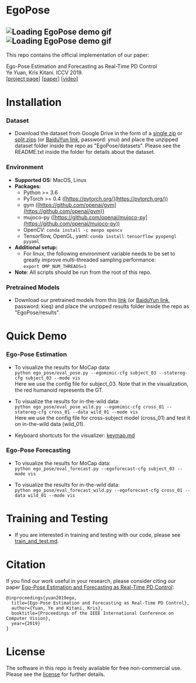 # EgoPose
![Loading EgoPose demo gif](https://www.ye-yuan.com/wp-content/uploads/2019/08/ego_pose_rs.gif "EgoPose demo gif")
![Loading EgoPose demo gif](https://www.ye-yuan.com/wp-content/uploads/2019/07/ego_forecast_rs.gif "EgoPose demo gif")
---
This repo contains the official implementation of our paper:
  
Ego-Pose Estimation and Forecasting as Real-Time PD Control  
Ye Yuan, Kris Kitani. ICCV 2019.  
[[project page](https://www.ye-yuan.com/ego-pose)] [[paper](https://arxiv.org/pdf/1906.03173.pdf)] [[video](https://youtu.be/968IIDZeWE0)]

# Installation 
### Dataset
* Download the dataset from Google Drive in the form of a [single zip](https://drive.google.com/file/d/1vzxVHAtfvfIEDreqYvHulhtNwHcomotV/view?usp=sharing) or [split zips](https://drive.google.com/drive/folders/1gArkvMsyePQvSkWaV45708MchH1nDZZE?usp=sharing) (or [BaiduYun link](https://pan.baidu.com/s/18iSI84nFpCUdAqhuN1PcWw), password: ynui) and place the unzipped dataset folder inside the repo as "EgoPose/datasets". Please see the README.txt inside the folder for details about the dataset.
### Environment
* **Supported OS:** MacOS, Linux
* **Packages:**
    * Python >= 3.6
    * PyTorch >= 0.4 ([https://pytorch.org/](https://pytorch.org/))
    * gym ([https://github.com/openai/gym](https://github.com/openai/gym))
    * mujoco-py ([https://github.com/openai/mujoco-py](https://github.com/openai/mujoco-py))
    * OpenCV: ```conda install -c menpo opencv```
    * Tensorflow, OpenGL, yaml: 
    ```conda install tensorflow pyopengl pyyaml```
* **Additional setup:**
    * For linux, the following environment variable needs to be set to greatly improve multi-threaded sampling performance:    
    ```export OMP_NUM_THREADS=1```
* **Note**: All scripts should be run from the root of this repo.

### Pretrained Models
* Download our pretrained models from this [link](https://drive.google.com/file/d/1DE-uSUk4JMDtL9aQY2R5rAd3_yPRUIIH/view?usp=sharing) (or [BaiduYun link](https://pan.baidu.com/s/1NECDEX-itgzKoYHrxSMEwQ), password: kieq) and place the unzipped results folder inside the repo as "EgoPose/results".

# Quick Demo  
### Ego-Pose Estimation
* To visualize the results for MoCap data:  
    ```python ego_pose/eval_pose.py --egomimic-cfg subject_03 --statereg-cfg subject_03 --mode vis```  
    Here we use the config file for subject_03. Note that in the visualization, the red humanoid represents the GT.
    
* To visualize the results for in-the-wild data:  
    ```python ego_pose/eval_pose_wild.py --egomimic-cfg cross_01 --statereg-cfg cross_01 --data wild_01 --mode vis```  
    Here we use the config file for cross-subject model (cross_01) and test it on in-the-wild data (wild_01).
    
* Keyboard shortcuts for the visualizer: [keymap.md](https://github.com/Khrylx/EgoPose/blob/master/docs/keymap.md)
### Ego-Pose Forecasting
* To visualize the results for MoCap data:  
    ```python ego_pose/eval_forecast.py --egoforecast-cfg subject_03 --mode vis```  

* To visualize the results for in-the-wild data:  
    ```python ego_pose/eval_forecast_wild.py --egoforecast-cfg cross_01 --data wild_01 --mode vis```  


# Training and Testing
* If you are interested in training and testing with our code, please see [train_and_test.md](https://github.com/Khrylx/EgoPose/blob/master/docs/train_and_test.md).

# Citation
If you find our work useful in your research, please consider citing our paper [Ego-Pose Estimation and Forecasting as Real-Time PD Control](https://www.ye-yuan.com/ego-pose):
```
@inproceedings{yuan2019ego,
  title={Ego-Pose Estimation and Forecasting as Real-Time PD Control},
  author={Yuan, Ye and Kitani, Kris},
  booktitle={Proceedings of the IEEE International Conference on Computer Vision},
  year={2019}
}
```

# License

The software in this repo is freely available for free non-commercial use. Please see the [license](https://github.com/Khrylx/EgoPose/blob/master/LICENSE) for further details.
